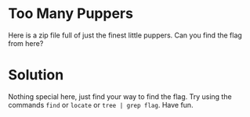 # Too Many Puppers
Here is a zip file full of just the finest little puppers. Can you find the flag from here?

# Solution
Nothing special here, just find your way to find the flag. Try using the commands `find` or `locate` or `tree | grep flag`. Have fun.

